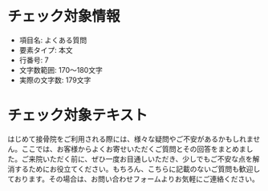 # チェック対象情報

- 項目名: よくある質問
- 要素タイプ: 本文
- 行番号: 7
- 文字数範囲: 170～180文字
- 実際の文字数: 179文字

# チェック対象テキスト

はじめて接骨院をご利用される際には、様々な疑問やご不安があるかもしれません。ここでは、お客様からよくお寄せいただくご質問とその回答をまとめました。ご来院いただく前に、ぜひ一度お目通しいただき、少しでもご不安な点を解消するためにお役立てください。もちろん、こちらに記載のないご質問も歓迎しております。その場合は、お問い合わせフォームよりお気軽にご連絡ください。
